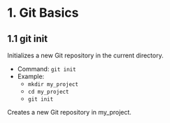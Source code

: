 # 1. Git Basics
## 1.1 git init
Initializes a new Git repository in the current directory.
- Command: `git init`
- Example:
    - `mkdir my_project`
    - `cd my_project`
    - `git init`
    
Creates a new Git repository in my_project.
